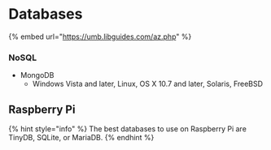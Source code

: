 # Databases

{% embed url="https://umb.libguides.com/az.php" %}

### NoSQL

* MongoDB
  * Windows Vista and later, Linux, OS X 10.7 and later, Solaris, FreeBSD

## Raspberry Pi

{% hint style="info" %}
The best databases to use on Raspberry Pi are TinyDB, SQLite, or MariaDB.
{% endhint %}
